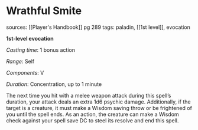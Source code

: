 # Wrathful Smite
sources: [[Player's Handbook]] pg 289
tags: paladin, [[1st level]], evocation

**1st-level evocation**

*Casting time*: 1 bonus action

*Range*: Self

*Components*: V

*Duration*: Concentration, up to 1 minute

The next time you hit with a melee weapon attack during this spell’s duration, your attack deals an extra 1d6 psychic damage. Additionally, if the target is a creature, it must make a Wisdom saving throw or be frightened of you until the spell ends. As an action, the creature can make a Wisdom check against your spell save DC to steel its resolve and end this spell.